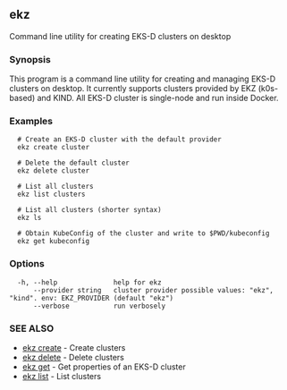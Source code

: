 ## ekz

Command line utility for creating EKS-D clusters on desktop

### Synopsis

This program is a command line utility for creating and managing EKS-D clusters on desktop.
It currently supports clusters provided by EKZ (k0s-based) and KIND.
All EKS-D cluster is single-node and run inside Docker.

### Examples

```
  # Create an EKS-D cluster with the default provider
  ekz create cluster

  # Delete the default cluster
  ekz delete cluster

  # List all clusters
  ekz list clusters

  # List all clusters (shorter syntax)
  ekz ls

  # Obtain KubeConfig of the cluster and write to $PWD/kubeconfig
  ekz get kubeconfig

```

### Options

```
  -h, --help              help for ekz
      --provider string   cluster provider possible values: "ekz", "kind". env: EKZ_PROVIDER (default "ekz")
      --verbose           run verbosely
```

### SEE ALSO

* [ekz create](ekz_create.md)	 - Create clusters
* [ekz delete](ekz_delete.md)	 - Delete clusters
* [ekz get](ekz_get.md)	 - Get properties of an EKS-D cluster
* [ekz list](ekz_list.md)	 - List clusters

